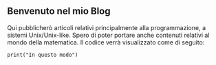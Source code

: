 ## Benvenuto nel mio Blog
Qui pubblicherò articoli relativi principalmente alla programmazione, a sistemi Unix/Unix-like.
Spero di poter portare anche contenuti relativi al mondo della matematica.
Il codice verrà visualizzato come di seguito:
```markdown
print("In questo modo")
```
